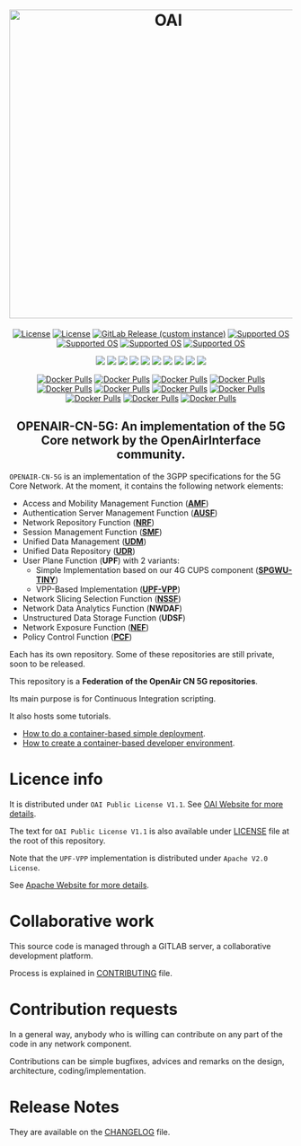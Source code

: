 <h1 align="center">
    <a href="https://openairinterface.org/"><img src="https://openairinterface.org/wp-content/uploads/2015/06/cropped-oai_final_logo.png" alt="OAI" width="550"></a>
</h1>

<p align="center">
    <a href="https://gitlab.eurecom.fr/oai/cn5g/oai-cn5g-fed/-/blob/master/LICENSE"><img src="https://img.shields.io/badge/license-OAI--Public--V1.1-blue" alt="License"></a>
    <a href="https://gitlab.eurecom.fr/oai/cn5g/oai-cn5g-upf-vpp/-/blob/master/LICENSE"><img src="https://img.shields.io/badge/license-Apache--2.0-blue" alt="License"></a>
    <a href="https://gitlab.eurecom.fr/oai/cn5g/oai-cn5g-fed/-/releases"><img alt="GitLab Release (custom instance)" src="https://img.shields.io/gitlab/v/release/oai/cn5g/oai-cn5g-fed?gitlab_url=https%3A%2F%2Fgitlab.eurecom.fr&include_prereleases&sort=semver"></a>
    <a href="https://releases.ubuntu.com/18.04/"><img src="https://img.shields.io/badge/OS-Ubuntu18-Green" alt="Supported OS"></a>
    <a href="https://releases.ubuntu.com/20.04/"><img src="https://img.shields.io/badge/OS-Ubuntu20-Green" alt="Supported OS"></a>
    <a href="https://releases.ubuntu.com/22.04/"><img src="https://img.shields.io/badge/OS-Ubuntu22-Green" alt="Supported OS"></a>
    <a href="https://www.redhat.com/en/enterprise-linux-8"><img src="https://img.shields.io/badge/OS-RHEL8-Green" alt="Supported OS"></a>
</p>

<p align="center">
    <a href="https://jenkins-oai.eurecom.fr/job/OAI-CN5G-AMF/"><img src="https://img.shields.io/jenkins/build?jobUrl=https%3A%2F%2Fjenkins-oai.eurecom.fr%2Fjob%2FOAI-CN5G-AMF%2F&label=build%20AMF"></a>
    <a href="https://jenkins-oai.eurecom.fr/job/OAI-CN5G-NRF/"><img src="https://img.shields.io/jenkins/build?jobUrl=https%3A%2F%2Fjenkins-oai.eurecom.fr%2Fjob%2FOAI-CN5G-NRF%2F&label=build%20NRF"></a>
    <a href="https://jenkins-oai.eurecom.fr/job/OAI-CN5G-SMF/"><img src="https://img.shields.io/jenkins/build?jobUrl=https%3A%2F%2Fjenkins-oai.eurecom.fr%2Fjob%2FOAI-CN5G-SMF%2F&label=build%20SMF"></a>
    <a href="https://jenkins-oai.eurecom.fr/job/OAI-CN5G-AUSF/"><img src="https://img.shields.io/jenkins/build?jobUrl=https%3A%2F%2Fjenkins-oai.eurecom.fr%2Fjob%2FOAI-CN5G-AUSF%2F&label=build%20AUSF"></a>
    <a href="https://jenkins-oai.eurecom.fr/job/OAI-CN5G-UDM/"><img src="https://img.shields.io/jenkins/build?jobUrl=https%3A%2F%2Fjenkins-oai.eurecom.fr%2Fjob%2FOAI-CN5G-UDM%2F&label=build%20UDM"></a>
    <a href="https://jenkins-oai.eurecom.fr/job/OAI-CN5G-UDR/"><img src="https://img.shields.io/jenkins/build?jobUrl=https%3A%2F%2Fjenkins-oai.eurecom.fr%2Fjob%2FOAI-CN5G-UDR%2F&label=build%20UDR"></a>
    <a href="https://jenkins-oai.eurecom.fr/job/OAI-CN5G-UPF-VPP/"><img src="https://img.shields.io/jenkins/build?jobUrl=https%3A%2F%2Fjenkins-oai.eurecom.fr%2Fjob%2FOAI-CN5G-UPF-VPP%2F&label=build%20UPF-VPP"></a>
	<a href="https://jenkins-oai.eurecom.fr/job/OAI-CN5G-NSSF/"><img src="https://img.shields.io/jenkins/build?jobUrl=https%3A%2F%2Fjenkins-oai.eurecom.fr%2Fjob%2FOAI-CN5G-NSSF%2F&label=build%20NSSF"></a>
	<a href="https://jenkins-oai.eurecom.fr/job/OAI-CN5G-NEF/"><img src="https://img.shields.io/jenkins/build?jobUrl=https%3A%2F%2Fjenkins-oai.eurecom.fr%2Fjob%2FOAI-CN5G-NEF%2F&label=build%20NEF"></a>
	<a href="https://jenkins-oai.eurecom.fr/job/OAI-CN5G-PCF/"><img src="https://img.shields.io/jenkins/build?jobUrl=https%3A%2F%2Fjenkins-oai.eurecom.fr%2Fjob%2FOAI-CN5G-PCF%2F&label=build%20PCF"></a>
</p>

<p align="center">
  <a href="https://hub.docker.com/r/oaisoftwarealliance/oai-amf"><img alt="Docker Pulls" src="https://img.shields.io/docker/pulls/oaisoftwarealliance/oai-amf?label=amf%20docker%20pulls"></a>
  <a href="https://hub.docker.com/r/oaisoftwarealliance/oai-ausf"><img alt="Docker Pulls" src="https://img.shields.io/docker/pulls/oaisoftwarealliance/oai-ausf?label=ausf%20docker%20pulls"></a>
  <a href="https://hub.docker.com/r/oaisoftwarealliance/oai-nrf"><img alt="Docker Pulls" src="https://img.shields.io/docker/pulls/oaisoftwarealliance/oai-nrf?label=nrf%20docker%20pulls"></a>
  <a href="https://hub.docker.com/r/oaisoftwarealliance/oai-smf"><img alt="Docker Pulls" src="https://img.shields.io/docker/pulls/oaisoftwarealliance/oai-smf?label=smf%20docker%20pulls"></a>
  <a href="https://hub.docker.com/r/oaisoftwarealliance/oai-udm"><img alt="Docker Pulls" src="https://img.shields.io/docker/pulls/oaisoftwarealliance/oai-udm?label=udm%20docker%20pulls"></a>
  <a href="https://hub.docker.com/r/oaisoftwarealliance/oai-udr"><img alt="Docker Pulls" src="https://img.shields.io/docker/pulls/oaisoftwarealliance/oai-udr?label=udr%20docker%20pulls"></a>
  <a href="https://hub.docker.com/r/oaisoftwarealliance/oai-upf-vpp"><img alt="Docker Pulls" src="https://img.shields.io/docker/pulls/oaisoftwarealliance/oai-upf-vpp?label=upf-vpp%20docker%20pulls"></a>
  <a href="https://hub.docker.com/r/oaisoftwarealliance/oai-spgwu-tiny"><img alt="Docker Pulls" src="https://img.shields.io/docker/pulls/oaisoftwarealliance/oai-spgwu-tiny?label=spgwu-tiny%20docker%20pulls"></a>
  <a href="https://hub.docker.com/r/oaisoftwarealliance/oai-nssf"><img alt="Docker Pulls" src="https://img.shields.io/docker/pulls/oaisoftwarealliance/oai-nssf?label=nssf%20docker%20pulls"></a>
  <a href="https://hub.docker.com/r/oaisoftwarealliance/oai-nef"><img alt="Docker Pulls" src="https://img.shields.io/docker/pulls/oaisoftwarealliance/oai-nef?label=nef%20docker%20pulls"></a>
  <a href="https://hub.docker.com/r/oaisoftwarealliance/oai-pcf"><img alt="Docker Pulls" src="https://img.shields.io/docker/pulls/oaisoftwarealliance/oai-pcf?label=pcf%20docker%20pulls"></a>
</p>

<h2 align="center">
 OPENAIR-CN-5G: An implementation of the 5G Core network by the OpenAirInterface community.
</h2>

`OPENAIR-CN-5G` is an implementation of the 3GPP specifications for the 5G Core Network.
At the moment, it contains the following network elements:

* Access and Mobility Management Function (**[AMF](https://gitlab.eurecom.fr/oai/cn5g/oai-cn5g-amf)**)
* Authentication Server Management Function (**[AUSF](https://gitlab.eurecom.fr/oai/cn5g/oai-cn5g-ausf)**)
* Network Repository Function (**[NRF](https://gitlab.eurecom.fr/oai/cn5g/oai-cn5g-nrf)**)
* Session Management Function (**[SMF](https://gitlab.eurecom.fr/oai/cn5g/oai-cn5g-smf)**)
* Unified Data Management (**[UDM](https://gitlab.eurecom.fr/oai/cn5g/oai-cn5g-udm)**)
* Unified Data Repository (**[UDR](https://gitlab.eurecom.fr/oai/cn5g/oai-cn5g-udr)**)
* User Plane Function (**UPF**) with 2 variants:
  * Simple Implementation based on our 4G CUPS component (**[SPGWU-TINY](https://github.com/OPENAIRINTERFACE/openair-spgwu-tiny)**)
  * VPP-Based Implementation (**[UPF-VPP](https://gitlab.eurecom.fr/oai/cn5g/oai-cn5g-upf-vpp)**)
* Network Slicing Selection Function (**[NSSF](https://gitlab.eurecom.fr/oai/cn5g/oai-cn5g-nssf)**)
* Network Data Analytics Function (**NWDAF**)
* Unstructured Data Storage Function (**UDSF**)
* Network Exposure Function (**[NEF](https://gitlab.eurecom.fr/oai/cn5g/oai-cn5g-nef)**)
* Policy Control Function (**[PCF](https://gitlab.eurecom.fr/oai/cn5g/oai-cn5g-pcf)**)

Each has its own repository. Some of these repositories are still private, soon to be released.

This repository is a **Federation of the OpenAir CN 5G repositories**.

Its main purpose is for Continuous Integration scripting.

It also hosts some tutorials.

* [How to do a container-based simple deployment](docs/DEPLOY_HOME.md).
* [How to create a container-based developer environment](docs/DEBUG_5G_CORE.md).

# Licence info

It is distributed under `OAI Public License V1.1`.
See [OAI Website for more details](https://www.openairinterface.org/?page_id=698).

The text for `OAI Public License V1.1` is also available under [LICENSE](LICENSE)
file at the root of this repository.

Note that the `UPF-VPP` implementation is distributed under `Apache V2.0 License`.

See [Apache Website for more details](http://www.apache.org/licenses/LICENSE-2.0).

# Collaborative work

This source code is managed through a GITLAB server, a collaborative development platform.

Process is explained in [CONTRIBUTING](CONTRIBUTING.md) file.

# Contribution requests

In a general way, anybody who is willing can contribute on any part of the
code in any network component.

Contributions can be simple bugfixes, advices and remarks on the design,
architecture, coding/implementation.

# Release Notes

They are available on the [CHANGELOG](CHANGELOG.md) file.

